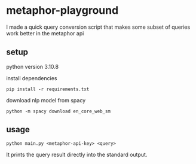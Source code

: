# metaphor-playground

I made a quick query conversion script that makes some subset of queries work better in the metaphor api

## setup

python version 3.10.8

install dependencies

```pip install -r requirements.txt```

download nlp model from spacy

```python -m spacy download en_core_web_sm```


## usage

```python main.py <metaphor-api-key> <query>```

It prints the query result directly into the standard output.

